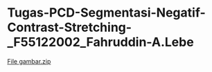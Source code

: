 # Tugas-PCD-Segmentasi-Negatif-Contrast-Stretching-_F55122002_Fahruddin-A.Lebe

[File gambar.zip](https://github.com/Fahruddin002/Tugas-PCD-Segmentasi-Negatif-Contrast-Stretching-_F55122002_Fahruddin-A.Lebe/files/14970955/File.gambar.zip)

